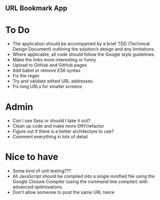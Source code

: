 ## URL Bookmark App

# To Do

- The application should be accompanied by a brief TDD (Technical Design Document) outlining the solution’s design and any limitations.
- Where applicable, all code should follow the Google style guidelines.
- Make the links more interesting or funny
- Upload to GitHub and GitHub pages
- Add babel or remove ES6 syntax
- Fix the regex
- Try and validate edited URL addresses.
- Fix long URLs for smaller screens

# Admin
- Can I use Sass or should I take it out?
- Clean up code and make more DRY/refactor
- Figure out if there is a better architecture to use?
- Comment everything in lots of detail

# Nice to have
- Some kind of unit testing???
- All JavaScript should be compiled into a single minified file using the Google Closure Compiler (using the command line compiler) with advanced optimisations.
- Don't allow someone to post the same URL twice